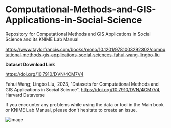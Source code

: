 # Computational-Methods-and-GIS-Applications-in-Social-Science

Repository for Computational Methods and GIS Applications in Social Science and its KNIME Lab Manual

https://www.taylorfrancis.com/books/mono/10.1201/9781003292302/computational-methods-gis-applications-social-sciences-fahui-wang-lingbo-liu

**Dataset Download Link**

 https://doi.org/10.7910/DVN/4CM7V4
 
Fahui Wang; Lingbo Liu, 2023, "Datasets for Computational Methods and GIS Applications in Social Science", https://doi.org/10.7910/DVN/4CM7V4, Harvard Dataverse

If you encounter any problems while using the data or tool in the Main book or KNIME Lab Manual, please don't hesitate to create an issue.

![image](https://github.com/UrbanGISer/Computational-Methods-and-GIS-Applications-in-Social-Science/assets/39640889/9ed079d1-88fe-434a-afce-710969c038ec)
